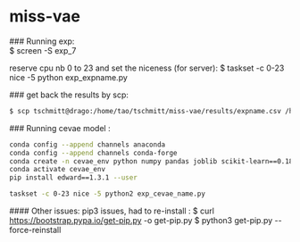 # miss-vae


### Running exp:  
$ screen -S exp_7

reserve cpu nb 0 to 23 and set the niceness (for server):
$ taskset -c 0-23 nice -5 python exp_expname.py


### get back the results by scp:

```bash
$ scp tschmitt@drago:/home/tao/tschmitt/miss-vae/results/expname.csv /home/thomas/Documents/miss-vae/results
```


### Running cevae model :  

```bash
conda config --append channels anaconda 
conda config --append channels conda-forge
conda create -n cevae_env python numpy pandas joblib scikit-learn==0.18.1  tensorflow==1.1.0 progressbar==2.3 pip scipy 
conda activate cevae_env
pip install edward==1.3.1 --user

taskset -c 0-23 nice -5 python2 exp_cevae_name.py
```

#### Other issues:
pip3 issues, had to re-install : 
$ curl https://bootstrap.pypa.io/get-pip.py -o get-pip.py
$ python3 get-pip.py --force-reinstall

